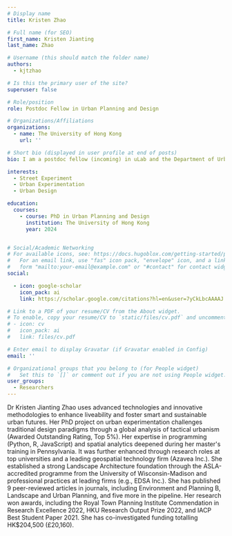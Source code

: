 ```yaml
---
# Display name
title: Kristen Zhao

# Full name (for SEO)
first_name: Kristen Jianting
last_name: Zhao

# Username (this should match the folder name)
authors:
  - kjtzhao

# Is this the primary user of the site?
superuser: false

# Role/position
role: Postdoc Fellow in Urban Planning and Design

# Organizations/Affiliations
organizations:
  - name: The University of Hong Kong
    url: ''

# Short bio (displayed in user profile at end of posts)
bio: I am a postdoc fellow (incoming) in uLab and the Department of Urban Planning and Design, HKU. I have an interdisciplinary background, combining a PhD in Tactical Urbanism from The University of Hong Kong (HKU), a Master of Urban Spatial Analytics from the University of Pennsylvania, and a Bachelor of Science in Landscape Architecture from the University of Wisconsin-Madison.

interests:
  - Street Experiment
  - Urban Experimentation
  - Urban Design

education:
  courses:
    - course: PhD in Urban Planning and Design
      institution: The University of Hong Kong
      year: 2024


# Social/Academic Networking
# For available icons, see: https://docs.hugoblox.com/getting-started/page-builder/#icons
#   For an email link, use "fas" icon pack, "envelope" icon, and a link in the
#   form "mailto:your-email@example.com" or "#contact" for contact widget.
social:

  - icon: google-scholar
    icon_pack: ai
    link: https://scholar.google.com/citations?hl=en&user=7yCkLbcAAAAJ

# Link to a PDF of your resume/CV from the About widget.
# To enable, copy your resume/CV to `static/files/cv.pdf` and uncomment the lines below.
# - icon: cv
#   icon_pack: ai
#   link: files/cv.pdf

# Enter email to display Gravatar (if Gravatar enabled in Config)
email: ''

# Organizational groups that you belong to (for People widget)
#   Set this to `[]` or comment out if you are not using People widget.
user_groups:
  - Researchers
---
```


Dr Kristen Jianting Zhao uses advanced technologies and innovative methodologies to enhance liveability and foster smart and sustainable urban futures. Her PhD project on urban experimentation challenges traditional design paradigms through a global analysis of tactical urbanism (Awarded Outstanding Rating, Top 5%). Her expertise in programming (Python, R, JavaScript) and spatial analytics deepened during her master's training in Pennsylvania. It was further enhanced through research roles at top universities and a leading geospatial technology firm (Azavea Inc.). She established a strong Landscape Architecture foundation through the ASLA-accredited programme from the University of Wisconsin-Madison and professional practices at leading firms (e.g., EDSA Inc.). She has published 9 peer-reviewed articles in journals, including Environment and Planning B, Landscape and Urban Planning, and five more in the pipeline. Her research won awards, including the Royal Town Planning Institute Commendation in Research Excellence 2022, HKU Research Output Prize 2022, and IACP Best Student Paper 2021. She has co-investigated funding totalling HK$204,500 (£20,160).